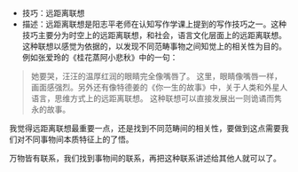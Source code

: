 + 技巧：远距离联想
+ 描述：远距离联想是阳志平老师在认知写作学课上提到的写作技巧之一。这种技巧主要分为时空上的远距离联想，和社会，语言文化层面上的远距离联想。
这种联想以感觉为依据的，以发现不同范畴事物之间知觉上的相关性为目的。例如张爱玲的《桂花蒸阿小悲秋》中的一句：
> 她要哭，汪汪的温厚红润的眼睛完全像嘴唇了。
这里，眼睛像嘴唇一样，画面感强烈。另外还有像特德姜的《你一生的故事》中，关于人类和外星人语言，思维方式上的远距离联想。
这种联想可以直接发展出一则诡谲而隽永的故事。

我觉得远距离联想最重要一点，还是找到不同范畴间的相关性，要做到这点需要我们对不同事物间本质特征上的了悟。

万物皆有联系，我们找到事物间的联系，再把这种联系讲述给其他人就可以了。
